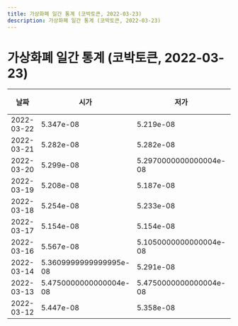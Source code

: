 ```yaml
---
title: 가상화폐 일간 통계 (코박토큰, 2022-03-23)
description: 가상화폐 일간 통계 (코박토큰, 2022-03-23)
---
```


가상화폐 일간 통계 (코박토큰, 2022-03-23)
===

|날짜|시가|저가|고가|종가|비고|
|--|--|--|--|--|--|
|2022-03-22|5.347e-08|5.219e-08|5.3709999999999996e-08|5.286e-08|    |
|2022-03-21|5.282e-08|5.282e-08|5.442e-08|5.442e-08|    |
|2022-03-20|5.299e-08|5.2970000000000004e-08|5.761e-08|5.431e-08|    |
|2022-03-19|5.208e-08|5.187e-08|5.321e-08|5.321e-08|    |
|2022-03-18|5.254e-08|5.233e-08|5.313e-08|5.24e-08|    |
|2022-03-17|5.154e-08|5.154e-08|5.1829999999999995e-08|5.1829999999999995e-08|    |
|2022-03-16|5.567e-08|5.1050000000000004e-08|5.655e-08|5.1950000000000005e-08|    |
|2022-03-14|5.3609999999999995e-08|5.291e-08|5.3919999999999996e-08|5.291e-08|    |
|2022-03-13|5.4750000000000004e-08|5.4750000000000004e-08|5.5e-08|5.5e-08|    |
|2022-03-12|5.447e-08|5.358e-08|5.447e-08|5.358e-08|    |
